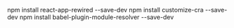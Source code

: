 npm install react-app-rewired --save-dev
npm install customize-cra --save-dev
npm install babel-plugin-module-resolver --save-dev

